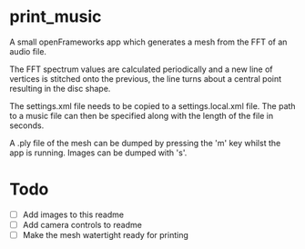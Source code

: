 # print_music

A small openFrameworks app which generates a mesh from the FFT of an audio file.

The FFT spectrum values are calculated periodically and a new line of vertices is stitched onto the previous, the line turns about a central point resulting in the disc shape.

The settings.xml file needs to be copied to a settings.local.xml file. The path to a music file can then be specified along with the length of the file in seconds.

A .ply file of the mesh can be dumped by pressing the 'm' key whilst the app is running. Images can be dumped with 's'.

# Todo
- [ ] Add images to this readme
- [ ] Add camera controls to readme
- [ ] Make the mesh watertight ready for printing